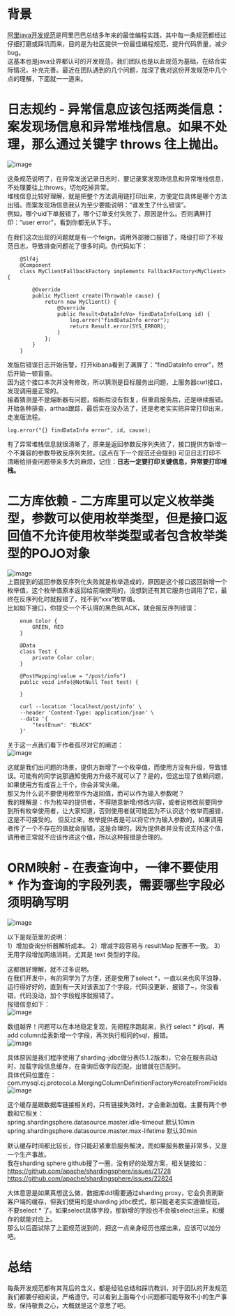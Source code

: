 # 背景  
[阿里java开发规范](https://github.com/alibaba/p3c)是阿里巴巴总结多年来的最佳编程实践，其中每一条规范都经过仔细打磨或踩坑而来，目的是为社区提供一份最佳编程规范，提升代码质量，减少bug。   
这基本也是java业界都认可的开发规范，我们团队也是以此规范为基础，在结合实际情况，补充完善。最近在团队遇到的几个问题，加深了我对这份开发规范中几个点的理解，下面就一一道来。    

# 日志规约 - 异常信息应该包括两类信息：案发现场信息和异常堆栈信息。如果不处理，那么通过关键字 throws 往上抛出。   
![image](1)     

这条规范说明了，在异常发送记录日志时，要记录案发现场信息和异常堆栈信息，不处理要往上throws，切勿吃掉异常。    
堆栈信息比较好理解，就是把整个方法调用链打印出来，方便定位具体是哪个方法出错。而案发现场信息我认为至少要能说明：“谁发生了什么错误”。    
例如，哪个uid下单报错了，哪个订单支付失败了，原因是什么。否则满屏打印：“user error”，看到你都无从下手。    

在我们这次出现的问题就是有一个feign，调用外部接口报错了，降级打印了不规范日志，导致排查问题花了很多时间。伪代码如下：   
```
	@Slf4j
	@Component
	class MyClientFallbackFactory implements FallbackFactory<MyClient> {		

		@Override
		public MyClient create(Throwable cause) {
			return new MyClient() {
				@Override
				public Result<DataInfoVo> findDataInfo(Long id) {
					log.error("findDataInfo error");
					return Result.error(SYS_ERROR);
				}
			};
		}
	}
```

发版后错误日志开始告警，打开kibana看到了满屏了：“findDataInfo error”，然后开始一顿盲查。   
因为这个接口本次并没有修改，所以猜测是目标服务出问题，上服务器curl接口，发现调用是正常的。    
接着猜测是不是熔断器有问题，熔断后没有恢复，但重启服务后，还是继续报错。开始各种排查，arthas跟踪，最后实在没办法了，还是老老实实把异常打印出来，走发版流程。   
```
log.error("{} findDataInfo error", id, cause);
```
有了异常堆栈信息就很清晰了，原来是返回参数反序列失败了，接口提供方新增一个不兼容的参数导致反序列失败。(这点在下一个规范还会提到)
可见日志打印不清晰给排查问题带来多大的麻烦，记住：**日志一定要打印关键信息，异常要打印堆栈。**    

# 二方库依赖 - 二方库里可以定义枚举类型，参数可以使用枚举类型，但是接口返回值不允许使用枚举类型或者包含枚举类型的POJO对象    
![image](2)     
上面提到的返回参数反序列化失败就是枚举造成的，原因是这个接口返回新增一个枚举值，这个枚举值原本返回给前端使用的，没想到还有其它服务也调用了它，最终在反序列化时就报错了，找不到“xxx”枚举值。    
比如如下接口，你提交一个不认得的黑色BLACK，就会报反序列错误：  
```
	enum Color {
		GREEN, RED
	}

	@Data
	class Test {
		private Color color;
	}

	@PostMapping(value = "/post/info")
	public void info(@NotNull Test test) {

	}

	curl --location 'localhost/post/info' \
	--header 'Content-Type: application/json' \
	--data '{
    	"testEnum": "BLACK"
	}'
```

关于这一点我们看下作者孤尽对它的阐述：   
![image](3)     

这就是我们出问题的场景，提供方新增了一个枚举值，而使用方没有升级，导致错误。可能有的同学说那通知使用方升级不就可以了？是的，但这出现了依赖问题，如果使用方有成百上千个，你会非常头痛。  
那又为什么说不要使用枚举作为返回值，而可以作为输入参数呢？    
我的理解是：作为枚举的提供者，不得随意新增/修改内容，或者说修改前要同步到所有枚举使用者，让大家知道，否则使用者就可能因为不认识这个枚举而报错，这是不可接受的。
但反过来，枚举提供者是可以将它作为输入参数的，如果调用者传了一个不存在的值就会报错，这是合理的，因为提供者并没有说支持这个值，调用者正常就不应该传递这个值，所以这种报错是合理的。    

# ORM映射 - 在表查询中，一律不要使用 * 作为查询的字段列表，需要哪些字段必须明确写明      
![image](4)   

以下是规范里的说明：   
1）增加查询分析器解析成本。
2）增减字段容易与 resultMap 配置不一致。
3）无用字段增加网络消耗，尤其是 text 类型的字段。   

这都很好理解，就不过多说明。    
在我们开发中，有的同学为了方便，还是使用了select *，一直以来也风平浪静，运行得好好的，直到有一天对该表加了个字段，代码没更新，报错了~，你没看错，代码没动，加个字段程序就报错了。    
报错信息如下：   
![image](5)     

数组越界！问题可以在本地稳定复现，先把程序跑起来，执行 select * 的sql，再add column给表新增一个字段，再次执行相同的sql，报错。   
![image](6)    

具体原因是我们程序使用了sharding-jdbc做分表(5.1.2版本)，它会在服务启动时，加载字段信息缓存，在查询后做字段匹配，出错就在匹配时。   
具体代码位置在：com.mysql.cj.protocol.a.MergingColumnDefinitionFactory#createFromFields
![image](7)    

这个缓存是跟数据库链接相关的，只有链接失效时，才会重新加载。主要有两个参数和它相关：   
spring.shardingsphere.datasource.master.idle-timeout 默认10min    
spring.shardingsphere.datasource.master.max-lifetime 默认30min     

默认缓存时间都比较长，你只能赶紧重启服务解决，而如果服务数量非常多，又是一个生产事故。     
我在sharding sphere github搜了一圈，没有好的处理方案，相关链接如：   
https://github.com/apache/shardingsphere/issues/21728     
https://github.com/apache/shardingsphere/issues/22824    

大体意思是如果真想这么做，数据库ddl需要通过sharding proxy，它会负责刷新客户端的缓存，但我们使用的是sharding jdbc模式，那只能老老实实遵循规范，不要select * 了。如果select具体字段，那新增的字段也不会被select出来，和缓存的就能对应上。     
那么以后面试除了上面规范说到的，把这一点亲身经历也摆出来，应该可以加分吧。   

# 总结     
每条开发规范都有其背后的含义，都是经验总结和踩坑教训，对于团队的开发规范我们都要仔细阅读，严格遵守。可以看到上面每个小问题都可能导致不小的生产事故，保持敬畏之心，大概就是这个意思了吧。    











